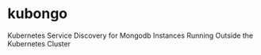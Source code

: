 # kubongo
Kubernetes Service Discovery for Mongodb Instances Running Outside the Kubernetes Cluster
